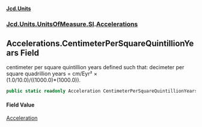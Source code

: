 #### [Jcd.Units](index.md 'index')
### [Jcd.Units.UnitsOfMeasure.SI](Jcd.Units.UnitsOfMeasure.SI.md 'Jcd.Units.UnitsOfMeasure.SI').[Accelerations](Accelerations.md 'Jcd.Units.UnitsOfMeasure.SI.Accelerations')

## Accelerations.CentimeterPerSquareQuintillionYears Field

centimeter per square quintillion years defined such that: decimeter per square quadrillion years = cm/Eyr² ×  
(1.0/10.0)/((1000.0)*(1000.0)).

```csharp
public static readonly Acceleration CentimeterPerSquareQuintillionYears;
```

#### Field Value
[Acceleration](Acceleration.md 'Jcd.Units.UnitTypes.Acceleration')